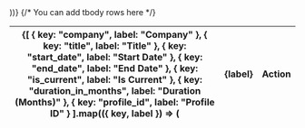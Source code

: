 <div className="overflow-x-auto w-full flex justify-center">
  <table className="table-auto border-collapse border border-gray-200 dark:border-white/[0.1]">
    <thead className="bg-gray-50 dark:bg-white/[0.03]">
      <tr>
        <th className="border border-gray-200 dark:border-white/[0.05] px-4 py-2" />
        {[
          { key: "company", label: "Company" },
          { key: "title", label: "Title" },
          { key: "start_date", label: "Start Date" },
          { key: "end_date", label: "End Date" },
          { key: "is_current", label: "Is Current" },
          { key: "duration_in_months", label: "Duration (Months)" },
          { key: "profile_id", label: "Profile ID" }
        ].map(({ key, label }) => (
          <th
            key={key}
            className="px-4 py-2 border border-gray-200 dark:border-white/[0.05] text-sm text-gray-700 dark:text-gray-400 font-semibold text-left"
          >
            {label}
          </th>
        ))}
        <th className="px-4 py-2 border border-gray-200 dark:border-white/[0.05] text-sm text-gray-700 dark:text-gray-400 font-semibold text-left">
          Action
        </th>
      </tr>
    </thead>
    {/* You can add tbody rows here */}
  </table>
</div>

